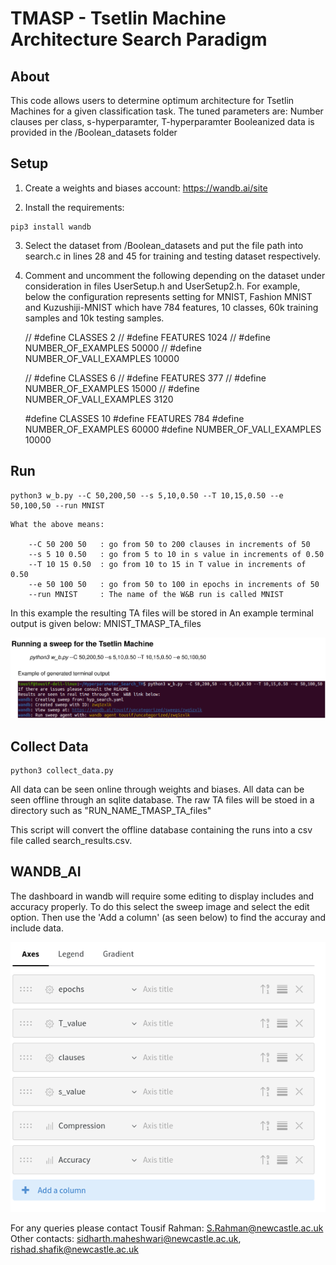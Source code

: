 # TMASP - Tsetlin Machine Architecture Search Paradigm

## About
This code allows users to determine optimum architecture for Tsetlin Machines for a given classification task.
The tuned parameters are: Number clauses per class, s-hyperparamter, T-hyperparamter 
Booleanized data is provided in the /Boolean_datasets folder


## Setup

1) Create a weights and biases account: https://wandb.ai/site

2) Install the requirements:
    
```
pip3 install wandb

```

3) Select the dataset from /Boolean_datasets and put the file path into search.c in lines 28 and 45 for training and testing dataset respectively.

4) Comment and uncomment the following depending on the dataset under consideration in files UserSetup.h and UserSetup2.h. For example, below the configuration represents setting for MNIST, Fashion MNIST and Kuzushiji-MNIST which have 784 features, 10 classes, 60k training samples and 10k testing samples.

	// #define CLASSES 2
	// #define FEATURES 1024
	// #define NUMBER_OF_EXAMPLES 50000
	// #define NUMBER_OF_VALI_EXAMPLES 10000

	// #define CLASSES 6
	// #define FEATURES 377
	// #define NUMBER_OF_EXAMPLES 15000
	// #define NUMBER_OF_VALI_EXAMPLES 3120

	#define CLASSES 10
	#define FEATURES 784
	#define NUMBER_OF_EXAMPLES 60000
	#define NUMBER_OF_VALI_EXAMPLES 10000

## Run
```
python3 w_b.py --C 50,200,50 --s 5,10,0.50 --T 10,15,0.50 --e 50,100,50 --run MNIST
```

    What the above means: 

        --C 50 200 50   : go from 50 to 200 clauses in increments of 50
        --s 5 10 0.50   : go from 5 to 10 in s value in increments of 0.50
        --T 10 15 0.50  : go from 10 to 15 in T value in increments of 0.50
        --e 50 100 50   : go from 50 to 100 in epochs in increments of 50
        --run MNIST     : The name of the W&B run is called MNIST

In this example the resulting TA files will be stored in 
An example terminal output is given below: MNIST_TMASP_TA_files

![My Image](howto.png)


## Collect Data

```
python3 collect_data.py
```
All data can be seen online through weights and biases. 
All data can be seen offline through an sqlite database. 
The raw TA files will be stoed in a directory such as "RUN_NAME_TMASP_TA_files"

This script will convert the offline database containing the runs into a csv file called search_results.csv. 

## WANDB_AI

The dashboard in wandb will require some editing to display includes and accuracy properly. To do this select the sweep image
and select the edit option. Then use the 'Add a column' (as seen below) to find the accuray and include data.

![My Image](w&b.png)

For any queries please contact Tousif Rahman: S.Rahman@newcastle.ac.uk
Other contacts: sidharth.maheshwari@newcastle.ac.uk, rishad.shafik@newcastle.ac.uk